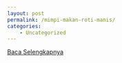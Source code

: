 ```yaml
---
layout: post
permalink: /mimpi-makan-roti-manis/
categories:
    - Uncategorized
---
```


[Baca Selengkapnya](/01)